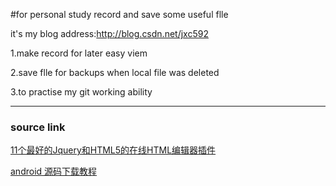 #for personal study record and save some useful flle 


it's my blog address:http://blog.csdn.net/jxc592


 1.make record for later easy viem
 
 2.save flle for backups when local file was deleted 
 
 3.to practise my git working ability
 
 
 ---------------------------

### source link


[11个最好的Jquery和HTML5的在线HTML编辑器插件](http://www.tuicool.com/articles/77fE3yi)

[android 源码下载教程](http://blog.csdn.net/yzr1183739890/article/details/51120671)



